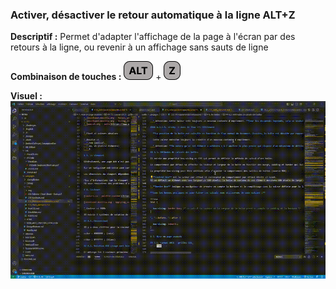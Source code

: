 ### Activer, désactiver le retour automatique à la ligne ALT+Z

**Descriptif :** Permet d'adapter l'affichage de la page à l'écran par des retours à la ligne, ou revenir à un affichage sans sauts de ligne

**Combinaison de touches :** ![alt](../touches/ALT.png) + ![z](../touches/Z.png)

**Visuel :** ![Activer, désactiver le retour automatique à la ligne ALT+Z](./gifs/ALT_Z.gif)
